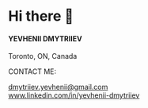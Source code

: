 
# Hi there 👋 ###

#### YEVHENII DMYTRIIEV
Toronto, ON, Canada

CONTACT ME:

dmytriiev.yevhenii@gmail.com <br>
www.linkedin.com/in/yevhenii-dmytriiev

